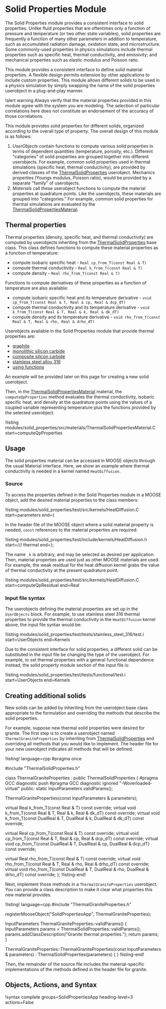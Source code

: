# Solid Properties Module

The Solid Properties module provides a consistent interface to solid properties. Unlike
fluid properties that are oftentimes only a function of pressure and temperature
(or two other state variables), solid properties are frequently a function of many
other parameters in addition to temperature, such as accumulated radiation damage,
oxidation state, and microstructure. Some commonly-used properties in physics
simulations include thermal
properties such as specific heat, thermal conductivity, and emissivity; and
mechanical properties such as elastic modulus and Poisson ratio.

This module provides a consistent interface to define solid material properties.
A flexible design permits extension by other applications to include custom
properties. This module allows different solids
to be used in a physics simulation by simply swapping the name of the solid properties
userobject in a plug-and-play manner.

!alert warning
Always verify that the material properties provided in this module agree with
the system you are modeling. The selection of particular correlations here does not
constitute an endorsement of the accuracy of those correlations.

This module provides solid properties for different solids, organized according to
the overall type of property. The overall design of this module is as follows:

1. *UserObjects* contain functions to compute various solid properties in terms
   of dependent quantities (temperature, porosity, etc.). Different "categories" of
   solid properties are grouped together into different userobjects. For example,
   common solid properties used in thermal simulations (specific heat, thermal conductivity),
   are provided by derived classes of the [ThermalSolidProperties](/userobjects/ThermalSolidProperties.md)
   userobject. Mechanics properties (Youngs modulus, Poisson ratio), would be provided by
   a separate "family" of userobjects.
2. *Materials* call these userobject functions to compute the material properties at
   quadrature points. Like the userobjects, these materials are grouped into "categories."
   For example, common solid properties for thermal simulations are evaluated by the
   [ThermalSolidPropertiesMaterial](/materials/ThermalSolidPropertiesMaterial.md).

## Thermal properties

Thermal properties (density, specific heat, and thermal conductivity) are computed by
userobjects inheriting from the [ThermalSolidProperties](/userobjects/ThermalSolidProperties.md) base class. This class
defines functions to compute these material properties as a function of temperature:

- compute isobaric specific heat - `Real cp_from_T(const Real & T)`
- compute thermal conductivity - `Real k_from_T(const Real & T)`
- compute density - `Real rho_from_T(const Real & T)`

Functions to compute derivatives of these properties as a function of temperature
are also available:

- compute isobaric specific heat and its temperature derivative - `void cp_from_T(const Real & T, Real & cp, Real & dcp_dT)`
- compute thermal conductivity and its temperature derivative - `void k_from_T(const Real & T, Real & k, Real & dk_dT)`
- compute density and its temperature derivative - `void rho_from_T(const Real & T, Real & rho, Real & drho_dT)`

Userobjects available in the Solid Properties module that provide thermal properties are:

- [graphite](/ThermalGraphiteProperties.md)
- [monolithic silicon carbide](/ThermalMonolithicSiCProperties.md)
- [composite silicon carbide](/ThermalCompositeSiCProperties.md)
- [stainless steel alloy 316](/ThermalSS316Properties.md)
- [using functions](/ThermalFunctionSolidProperties.md)

An example will be provided later on this page for creating a new solid userobject.

Then, in the [ThermalSolidPropertiesMaterial](/materials/ThermalSolidPropertiesMaterial.md) material,
the `computeQpProperties` method evaluates the thermal conductivity, isobaric specific heat, and density at
the quadrature points using the values of a coupled variable representing temperature plus the functions provided by
the selected userobject.

!listing modules/solid_properties/src/materials/ThermalSolidPropertiesMaterial.C start=computeQpProperties

## Usage

The solid properties material can be accessed in MOOSE objects through the usual Material
interface. Here, we show an example where thermal conductivity is needed in a kernel
named `HeatDiffusion`.

### Source

To access the properties defined in the Solid Properties module in a MOOSE object,
add the desired material properties to the class members:

!listing modules/solid_properties/test/src/kernels/HeatDiffusion.C start=parameters end={

In the header file of the MOOSE object where a solid material property is needed,
`const` references to the material properties are required:

!listing modules/solid_properties/test/include/kernels/HeatDiffusion.h start=/// thermal end=};

The name `_k` is arbitrary, and may be selected as desired per application.
Then, material properties are used just as other MOOSE materials are used. For example, the
weak residual for the heat diffusion kernel grabs the value of thermal conductivity at the
present quadrature point.

!listing modules/solid_properties/test/src/kernels/HeatDiffusion.C start=computeQpResidual end=Real

### Input file syntax

The userobjects defining the material properties are set up in the `UserObjects` block.  For
example, to use stainless steel 316 thermal properties to provide the thermal conductivity in
the `HeatDiffusion` kernel above, the input file syntax would be:

!listing modules/solid_properties/test/tests/stainless_steel_316/test.i
  start=UserObjects
  end=Kernels

Due to the consistent interface for solid properties, a different solid can be substituted in the
input file be changing the type of the userobject. For example, to set thermal properties
with a general functional dependence instead, the solid property module section of
the input file is:

!listing modules/solid_properties/test/tests/functional/test.i
  start=UserObjects
  end=Kernels

## Creating additional solids

New solids can be added by inheriting from the userobject base class appropriate
to the formulation and overriding the methods that describe the solid properties.

For example, suppose new thermal solid properties were desired for granite.
The first step is to create a userobject named `ThermalGraniteProperties` by
inheriting from [ThermalSolidProperties](/userobjects/ThermalSolidProperties.md) and
overriding all methods that you would like to implement.
The header file for your new userobject indicates all methods that will be defined.

!listing! language=cpp
#pragma once

#include "ThermalSolidProperties.h"

class ThermalGraniteProperties : public ThermalSolidProperties
{
#pragma GCC diagnostic push
#pragma GCC diagnostic ignored "-Woverloaded-virtual"
public:
  static InputParameters validParams();

  ThermalGraniteProperties(const InputParameters & parameters);

  virtual Real k_from_T(const Real & T) const override;
  virtual void k_from_T(const Real & T, Real & k, Real & dk_dT) const override;
  virtual void k_from_T(const DualReal & T, DualReal & k, DualReal & dk_dT) const override;

  virtual Real cp_from_T(const Real & T) const override;
  virtual void cp_from_T(const Real & T, Real & cp, Real & dcp_dT) const override;
  virtual void cp_from_T(const DualReal & T, DualReal & cp, DualReal & dcp_dT) const override;

  virtual Real rho_from_T(const Real & T) const override;
  virtual void rho_from_T(const Real & T, Real & rho, Real & drho_dT) const override;
  virtual void rho_from_T(const DualReal & T, DualReal & rho, DualReal & drho_dT) const override;
};
!listing-end!

Next, implement those methods in a `ThermalGraniteProperties` userobject. You can provide
a class description to make it clear what properties this new material provides.

!listing! language=cpp
#include "ThermalGraniteProperties.h"

registerMooseObject("SolidPropertiesApp", ThermalGraniteProperties);

InputParameters
ThermalGraniteProperties::validParams()
{
  InputParameters params = ThermalSolidProperties::validParams();
  params.addClassDescription("Granite thermal properties.");
  return params;
}

ThermalGraniteProperties::ThermalGraniteProperties(const InputParameters & parameters)
  : ThermalSolidProperties(parameters)
{
}
!listing-end!

Then, the remainder of the source file includes the material-specific implementations
of the methods defined in the header file for granite.

## Objects, Actions, and Syntax

!syntax complete groups=SolidPropertiesApp heading-level=3 actions=False
